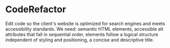 # CodeRefactor
Edit code so the client's website is optimized for search engines and meets accessibility standards.
We need: semantic HTML elements, accessible alt attributes that fall in sequential order, elements follow a logical structure independent of styling and positioning, a concise and descriptive title.
